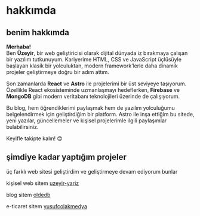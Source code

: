 # hakkımda

## benim hakkımda

**Merhaba!**  
Ben **Üzeyir**, bir web geliştiricisi olarak dijital dünyada iz bırakmaya çalışan bir yazılım tutkunuyum. Kariyerime HTML, CSS ve JavaScript üçlüsüyle başlayan klasik bir yolculuktan, modern framework’lerle daha dinamik projeler geliştirmeye doğru bir adım attım.  

Son zamanlarda **React** ve **Astro** ile projelerimi bir üst seviyeye taşıyorum. Özellikle React ekosisteminde uzmanlaşmayı hedeflerken, **Firebase** ve **MongoDB** gibi modern veritabanı teknolojileri üzerinde de çalışıyorum.  

Bu blog, hem öğrendiklerimi paylaşmak hem de yazılım yolculuğumu belgelendirmek için geliştirdiğim bir platform. Astro ile inşa ettiğim bu sitede, yeni yazılar, güncellemeler ve kişisel projelerimle ilgili paylaşımlar bulabilirsiniz.  

Keyifle takipte kalın! 😊

## şimdiye kadar yaptığım projeler

üç farklı web sitesi geliştirdim ve geliştirmeye devam ediyorum bunlar

kişisel web sitem [uzeyir-yariz](https://www.uzeyir-yariz.com.tr/)

blog sitem [oldedb](https://www.oldedb.com.tr/)

e-ticaret sitem [yusufcolakmedya](https://yusufcolakmedya.com.tr/)